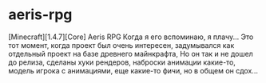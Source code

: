 # aeris-rpg
[Minecraft][1.4.7][Core] Aeris RPG
Когда я его вспоминаю, я плачу...
Это тот момент, когда проект был очень интересен, задумывался как отдельный проект на базе древнего майнкрафта,
Но он так и не дошел до релиза, сделаны хуки рендеров, наброски анимации какие-то, модель игрока с анимациями,
еще какие-то фичи, но в общем он сдох...
